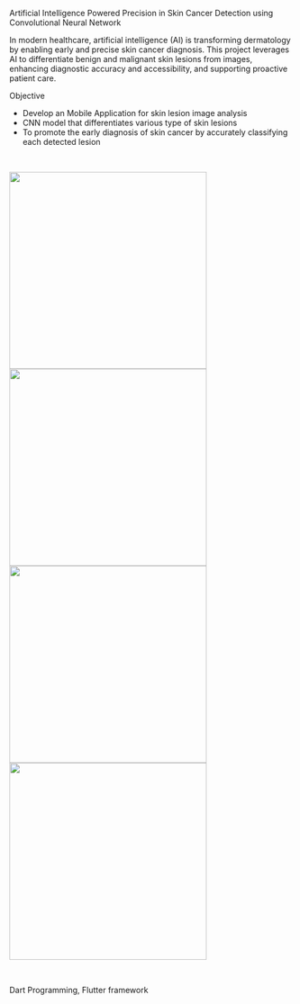 Artificial Intelligence Powered Precision in Skin Cancer Detection using Convolutional Neural Network

In modern healthcare, artificial intelligence (AI) is transforming dermatology by enabling early and precise skin cancer diagnosis. This project leverages AI to differentiate benign and malignant skin lesions from images, enhancing diagnostic accuracy and accessibility, and supporting proactive patient care.

Objective
- Develop an Mobile Application for skin lesion image analysis
- CNN model that differentiates various type of skin lesions
- To promote the early diagnosis of skin cancer by accurately classifying each detected lesion

<br>

<img src="https://github.com/user-attachments/assets/14f5f669-0bbc-4438-bf58-cf11bdb46bd6" width="350"></img>
<img src="https://github.com/user-attachments/assets/63718e28-dcd4-4e3b-b0d3-32421f199665" width="350"></img>
<img src="https://github.com/user-attachments/assets/71189bf2-4877-4ed9-9bc5-68a187c6e39c" width="350"></img>
<img src="https://github.com/user-attachments/assets/794f833c-a4c5-4044-9e57-eca0f017b1ad" width="350"></img>

<br>


Dart Programming, Flutter framework 
